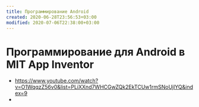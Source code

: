 ```yaml
---
title: Программирование Android
created: 2020-06-28T23:56:53+03:00
modified: 2020-07-06T22:38:00+03:00
---
```


# Программирование для Android в MIT App Inventor

* https://www.youtube.com/watch?v=O1WqqzZ56v0&list=PLiXXnd7WHCGwZQk2EkTCUw1rmSNoUjlYQ&index=9
*